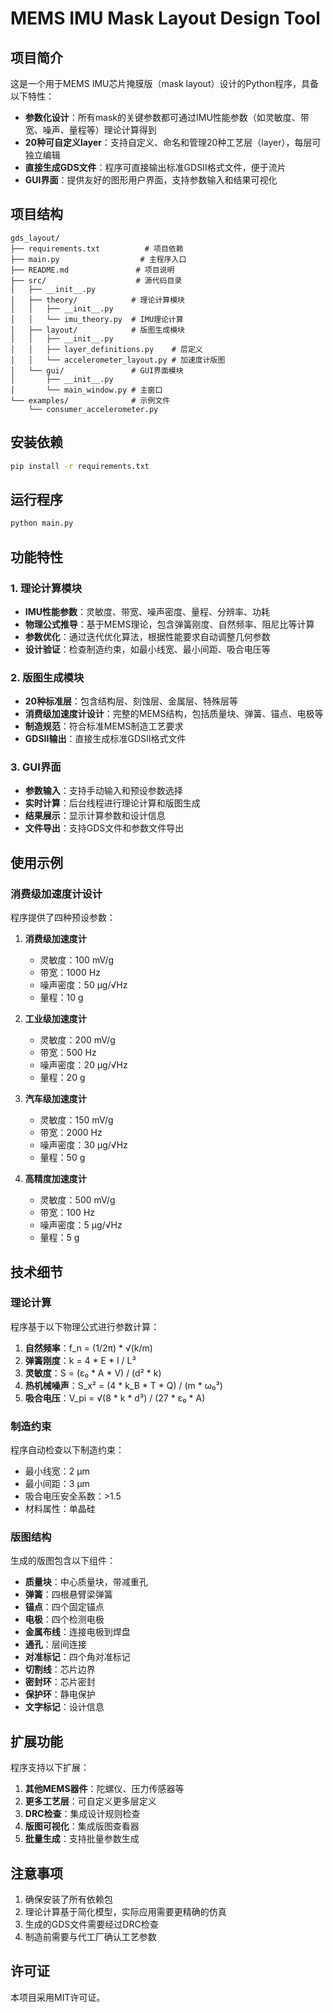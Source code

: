# MEMS IMU Mask Layout Design Tool

## 项目简介

这是一个用于MEMS IMU芯片掩膜版（mask layout）设计的Python程序，具备以下特性：

- **参数化设计**：所有mask的关键参数都可通过IMU性能参数（如灵敏度、带宽、噪声、量程等）理论计算得到
- **20种可自定义layer**：支持自定义、命名和管理20种工艺层（layer），每层可独立编辑
- **直接生成GDS文件**：程序可直接输出标准GDSII格式文件，便于流片
- **GUI界面**：提供友好的图形用户界面，支持参数输入和结果可视化

## 项目结构

```
gds_layout/
├── requirements.txt          # 项目依赖
├── main.py                  # 主程序入口
├── README.md               # 项目说明
├── src/                    # 源代码目录
│   ├── __init__.py
│   ├── theory/            # 理论计算模块
│   │   ├── __init__.py
│   │   └── imu_theory.py  # IMU理论计算
│   ├── layout/            # 版图生成模块
│   │   ├── __init__.py
│   │   ├── layer_definitions.py    # 层定义
│   │   └── accelerometer_layout.py # 加速度计版图
│   └── gui/               # GUI界面模块
│       ├── __init__.py
│       └── main_window.py # 主窗口
└── examples/              # 示例文件
    └── consumer_accelerometer.py
```

## 安装依赖

```bash
pip install -r requirements.txt
```

## 运行程序

```bash
python main.py
```

## 功能特性

### 1. 理论计算模块

- **IMU性能参数**：灵敏度、带宽、噪声密度、量程、分辨率、功耗
- **物理公式推导**：基于MEMS理论，包含弹簧刚度、自然频率、阻尼比等计算
- **参数优化**：通过迭代优化算法，根据性能要求自动调整几何参数
- **设计验证**：检查制造约束，如最小线宽、最小间距、吸合电压等

### 2. 版图生成模块

- **20种标准层**：包含结构层、刻蚀层、金属层、特殊层等
- **消费级加速度计设计**：完整的MEMS结构，包括质量块、弹簧、锚点、电极等
- **制造规范**：符合标准MEMS制造工艺要求
- **GDSII输出**：直接生成标准GDSII格式文件

### 3. GUI界面

- **参数输入**：支持手动输入和预设参数选择
- **实时计算**：后台线程进行理论计算和版图生成
- **结果展示**：显示计算参数和设计信息
- **文件导出**：支持GDS文件和参数文件导出

## 使用示例

### 消费级加速度计设计

程序提供了四种预设参数：

1. **消费级加速度计**
   - 灵敏度：100 mV/g
   - 带宽：1000 Hz
   - 噪声密度：50 μg/√Hz
   - 量程：10 g

2. **工业级加速度计**
   - 灵敏度：200 mV/g
   - 带宽：500 Hz
   - 噪声密度：20 μg/√Hz
   - 量程：20 g

3. **汽车级加速度计**
   - 灵敏度：150 mV/g
   - 带宽：2000 Hz
   - 噪声密度：30 μg/√Hz
   - 量程：50 g

4. **高精度加速度计**
   - 灵敏度：500 mV/g
   - 带宽：100 Hz
   - 噪声密度：5 μg/√Hz
   - 量程：5 g

## 技术细节

### 理论计算

程序基于以下物理公式进行参数计算：

1. **自然频率**：f_n = (1/2π) * √(k/m)
2. **弹簧刚度**：k = 4 * E * I / L³
3. **灵敏度**：S = (ε₀ * A * V) / (d² * k)
4. **热机械噪声**：S_x² = (4 * k_B * T * Q) / (m * ω₀³)
5. **吸合电压**：V_pi = √(8 * k * d³) / (27 * ε₀ * A)

### 制造约束

程序自动检查以下制造约束：

- 最小线宽：2 μm
- 最小间距：3 μm
- 吸合电压安全系数：>1.5
- 材料属性：单晶硅

### 版图结构

生成的版图包含以下组件：

- **质量块**：中心质量块，带减重孔
- **弹簧**：四根悬臂梁弹簧
- **锚点**：四个固定锚点
- **电极**：四个检测电极
- **金属布线**：连接电极到焊盘
- **通孔**：层间连接
- **对准标记**：四个角对准标记
- **切割线**：芯片边界
- **密封环**：芯片密封
- **保护环**：静电保护
- **文字标记**：设计信息

## 扩展功能

程序支持以下扩展：

1. **其他MEMS器件**：陀螺仪、压力传感器等
2. **更多工艺层**：可自定义更多层定义
3. **DRC检查**：集成设计规则检查
4. **版图可视化**：集成版图查看器
5. **批量生成**：支持批量参数生成

## 注意事项

1. 确保安装了所有依赖包
2. 理论计算基于简化模型，实际应用需要更精确的仿真
3. 生成的GDS文件需要经过DRC检查
4. 制造前需要与代工厂确认工艺参数

## 许可证

本项目采用MIT许可证。 